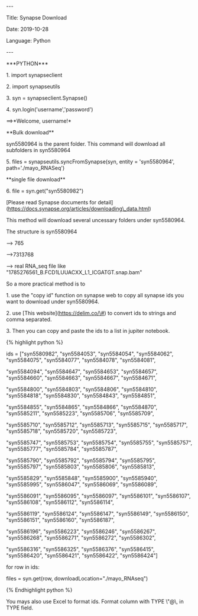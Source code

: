 \-\--

Title: Synapse Download

Date: 2019-10-28

Language: Python

\-\--

\*\*\*PYTHON\*\*\*

1\. import synapseclient

2\. import synapseutils

3\. syn = synapseclient.Synapse()

4\. syn.login(\'username\',\'password\')

==\>\*Welcome, username!\*

\*\*Bulk download\*\*

syn5580964 is the parent folder. This command will download all
subfolders in syn5580964

5\. files = synapseutils.syncFromSynapse(syn, entity = \'syn5580964\',
path=\'./mayo\_RNASeq\')

\*\*single file download\*\*

6\. file = syn.get(\"syn5580982\")

\[Please read Synapse documents for
detail\](https://docs.synapse.org/articles/downloading\_data.html)

This method will download several uncessary folders under syn5580964.

The structure is syn5580964

\--\> 765

\--\>7313768

\--\> real RNA\_seq file like
\"1785276561\_B.FCD1LUUACXX\_L1\_ICGATGT.snap.bam\"

So a more practical method is to

1\. use the \"copy id\" function on synapse web to copy all synapse ids
you want to download under syn5580964.

2\. use \[This website\](https://delim.co/\#) to convert ids to strings
and comma separated.

3\. Then you can copy and paste the ids to a list in jupiter notebook.

{% highlight python %}

ids = \[\"syn5580982\", \"syn5584053\", \"syn5584054\", \"syn5584062\",
\"syn5584075\", \"syn5584077\", \"syn5584078\", \"syn5584081\",

\"syn5584094\", \"syn5584647\", \"syn5584653\", \"syn5584657\",
\"syn5584660\", \"syn5584663\", \"syn5584667\", \"syn5584671\",

\"syn5584800\", \"syn5584803\", \"syn5584806\", \"syn5584810\",
\"syn5584818\", \"syn5584830\", \"syn5584843\", \"syn5584851\",

\"syn5584855\", \"syn5584865\", \"syn5584866\", \"syn5584870\",
\"syn5585211\", \"syn5585223\", \"syn5585706\", \"syn5585709\",

\"syn5585710\", \"syn5585712\", \"syn5585713\", \"syn5585715\",
\"syn5585717\", \"syn5585718\", \"syn5585720\", \"syn5585723\",

\"syn5585747\", \"syn5585753\", \"syn5585754\", \"syn5585755\",
\"syn5585757\", \"syn5585777\", \"syn5585784\", \"syn5585787\",

\"syn5585790\", \"syn5585792\", \"syn5585794\", \"syn5585795\",
\"syn5585797\", \"syn5585803\", \"syn5585806\", \"syn5585813\",

\"syn5585829\", \"syn5585848\", \"syn5585900\", \"syn5585940\",
\"syn5585995\", \"syn5586047\", \"syn5586069\", \"syn5586089\",

\"syn5586091\", \"syn5586095\", \"syn5586097\", \"syn5586101\",
\"syn5586107\", \"syn5586108\", \"syn5586112\", \"syn5586114\",

\"syn5586119\", \"syn5586124\", \"syn5586147\", \"syn5586149\",
\"syn5586150\", \"syn5586151\", \"syn5586160\", \"syn5586187\",

\"syn5586196\", \"syn5586223\", \"syn5586246\", \"syn5586267\",
\"syn5586268\", \"syn5586271\", \"syn5586272\", \"syn5586302\",

\"syn5586316\", \"syn5586325\", \"syn5586376\", \"syn5586415\",
\"syn5586420\", \"syn5586421\", \"syn5586422\", \"syn5586424\"\]

for row in ids:

files = syn.get(row, downloadLocation=\"./mayo\_RNAseq\")

{% Endhighlight python %}

You mays also use Excel to format ids. Format column with TYPE \\\"@\\,
in TYPE field.
